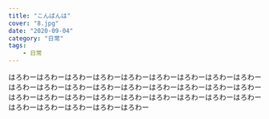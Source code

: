 ```yaml
---
title: "こんばんは"
cover: "8.jpg"
date: "2020-09-04"
category: "日常"
tags:
    - 日常
---
```


はろわーはろわーはろわーはろわーはろわーはろわーはろわーはろわーはろわーはろわーはろわーはろわーはろわーはろわーはろわーはろわーはろわーはろわーはろわーはろわーはろわーはろわーはろわーはろわーはろわーはろわーはろわーはろわーはろわーはろわーはろわーはろわー
